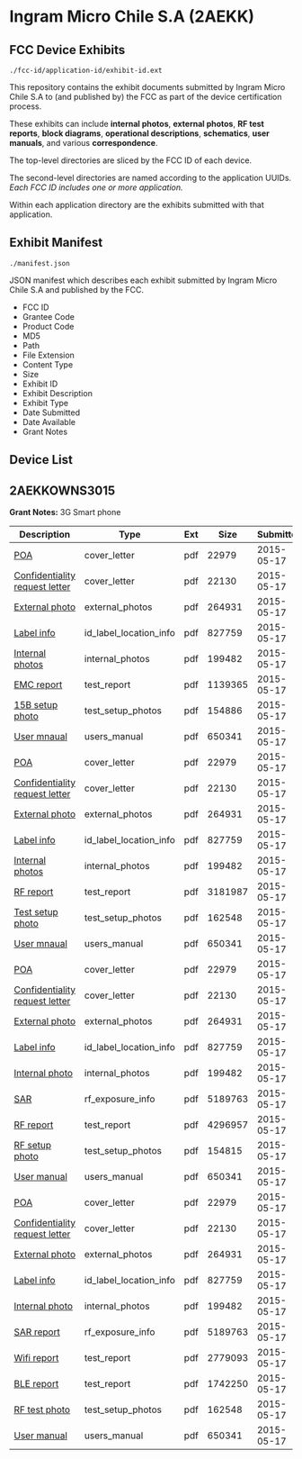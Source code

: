 # Ingram Micro Chile S.A (2AEKK)
## FCC Device Exhibits

```
./fcc-id/application-id/exhibit-id.ext
```

This repository contains the exhibit documents submitted by Ingram Micro Chile S.A to (and published by) the FCC as part of the device certification process.

These exhibits can include **internal photos**, **external photos**, **RF test reports**, **block diagrams**, **operational descriptions**, **schematics**, **user manuals**, and various **correspondence**.

The top-level directories are sliced by the FCC ID of each device.

The second-level directories are named according to the application UUIDs. *Each FCC ID includes one or more application.*

Within each application directory are the exhibits submitted with that application. 

## Exhibit Manifest

```
./manifest.json
```

JSON manifest which describes each exhibit submitted by Ingram Micro Chile S.A and published by the FCC.

- FCC ID
- Grantee Code
- Product Code
- MD5
- Path
- File Extension
- Content Type
- Size
- Exhibit ID
- Exhibit Description
- Exhibit Type
- Date Submitted
- Date Available
- Grant Notes

## Device List
## 2AEKKOWNS3015
**Grant Notes:** 3G Smart phone

| Description | Type | Ext | Size | Submitted | Available |
| ----------- | ---- | --- | ---- | --------- | --------- |
| [POA](2AEKKOWNS3015/fe04bff369a7b1c9d1b01a2bab3fcb49/2616699.pdf) | cover_letter | pdf | 22979 | 2015-05-17 | 2015-05-17 |
| [Confidentiality request letter](2AEKKOWNS3015/fe04bff369a7b1c9d1b01a2bab3fcb49/2616700.pdf) | cover_letter | pdf | 22130 | 2015-05-17 | 2015-05-17 |
| [External photo](2AEKKOWNS3015/fe04bff369a7b1c9d1b01a2bab3fcb49/2616711.pdf) | external_photos | pdf | 264931 | 2015-05-17 | 2015-05-17 |
| [Label info](2AEKKOWNS3015/fe04bff369a7b1c9d1b01a2bab3fcb49/2616709.pdf) | id_label_location_info | pdf | 827759 | 2015-05-17 | 2015-05-17 |
| [Internal photos](2AEKKOWNS3015/fe04bff369a7b1c9d1b01a2bab3fcb49/2616712.pdf) | internal_photos | pdf | 199482 | 2015-05-17 | 2015-05-17 |
| [EMC report](2AEKKOWNS3015/fe04bff369a7b1c9d1b01a2bab3fcb49/2616782.pdf) | test_report | pdf | 1139365 | 2015-05-17 | 2015-05-17 |
| [15B setup photo](2AEKKOWNS3015/fe04bff369a7b1c9d1b01a2bab3fcb49/2616781.pdf) | test_setup_photos | pdf | 154886 | 2015-05-17 | 2015-05-17 |
| [User mnaual](2AEKKOWNS3015/fe04bff369a7b1c9d1b01a2bab3fcb49/2616710.pdf) | users_manual | pdf | 650341 | 2015-05-17 | 2015-05-17 |
| [POA](2AEKKOWNS3015/d67574f6c53b04dc981f55b86fe728b5/2616699.pdf) | cover_letter | pdf | 22979 | 2015-05-17 | 2015-05-17 |
| [Confidentiality request letter](2AEKKOWNS3015/d67574f6c53b04dc981f55b86fe728b5/2616700.pdf) | cover_letter | pdf | 22130 | 2015-05-17 | 2015-05-17 |
| [External photo](2AEKKOWNS3015/d67574f6c53b04dc981f55b86fe728b5/2616711.pdf) | external_photos | pdf | 264931 | 2015-05-17 | 2015-05-17 |
| [Label info](2AEKKOWNS3015/d67574f6c53b04dc981f55b86fe728b5/2616709.pdf) | id_label_location_info | pdf | 827759 | 2015-05-17 | 2015-05-17 |
| [Internal photos](2AEKKOWNS3015/d67574f6c53b04dc981f55b86fe728b5/2616712.pdf) | internal_photos | pdf | 199482 | 2015-05-17 | 2015-05-17 |
| [RF report](2AEKKOWNS3015/d67574f6c53b04dc981f55b86fe728b5/2616720.pdf) | test_report | pdf | 3181987 | 2015-05-17 | 2015-05-17 |
| [Test setup photo](2AEKKOWNS3015/d67574f6c53b04dc981f55b86fe728b5/2616721.pdf) | test_setup_photos | pdf | 162548 | 2015-05-17 | 2015-05-17 |
| [User mnaual](2AEKKOWNS3015/d67574f6c53b04dc981f55b86fe728b5/2616710.pdf) | users_manual | pdf | 650341 | 2015-05-17 | 2015-05-17 |
| [POA](2AEKKOWNS3015/76c6c3a33a1de2104277245edfa554c1/2616699.pdf) | cover_letter | pdf | 22979 | 2015-05-17 | 2015-05-17 |
| [Confidentiality request letter](2AEKKOWNS3015/76c6c3a33a1de2104277245edfa554c1/2616700.pdf) | cover_letter | pdf | 22130 | 2015-05-17 | 2015-05-17 |
| [External photo](2AEKKOWNS3015/76c6c3a33a1de2104277245edfa554c1/2616711.pdf) | external_photos | pdf | 264931 | 2015-05-17 | 2015-05-17 |
| [Label info](2AEKKOWNS3015/76c6c3a33a1de2104277245edfa554c1/2616709.pdf) | id_label_location_info | pdf | 827759 | 2015-05-17 | 2015-05-17 |
| [Internal photo](2AEKKOWNS3015/76c6c3a33a1de2104277245edfa554c1/2616712.pdf) | internal_photos | pdf | 199482 | 2015-05-17 | 2015-05-17 |
| [SAR](2AEKKOWNS3015/76c6c3a33a1de2104277245edfa554c1/2616708.pdf) | rf_exposure_info | pdf | 5189763 | 2015-05-17 | 2015-05-17 |
| [RF report](2AEKKOWNS3015/76c6c3a33a1de2104277245edfa554c1/2616707.pdf) | test_report | pdf | 4296957 | 2015-05-17 | 2015-05-17 |
| [RF setup photo](2AEKKOWNS3015/76c6c3a33a1de2104277245edfa554c1/2616706.pdf) | test_setup_photos | pdf | 154815 | 2015-05-17 | 2015-05-17 |
| [User manual](2AEKKOWNS3015/76c6c3a33a1de2104277245edfa554c1/2616710.pdf) | users_manual | pdf | 650341 | 2015-05-17 | 2015-05-17 |
| [POA](2AEKKOWNS3015/cc42388296491b8ae248923b0bccd0bc/2616699.pdf) | cover_letter | pdf | 22979 | 2015-05-17 | 2015-05-17 |
| [Confidentiality request letter](2AEKKOWNS3015/cc42388296491b8ae248923b0bccd0bc/2616700.pdf) | cover_letter | pdf | 22130 | 2015-05-17 | 2015-05-17 |
| [External photo](2AEKKOWNS3015/cc42388296491b8ae248923b0bccd0bc/2616711.pdf) | external_photos | pdf | 264931 | 2015-05-17 | 2015-05-17 |
| [Label info](2AEKKOWNS3015/cc42388296491b8ae248923b0bccd0bc/2616709.pdf) | id_label_location_info | pdf | 827759 | 2015-05-17 | 2015-05-17 |
| [Internal photo](2AEKKOWNS3015/cc42388296491b8ae248923b0bccd0bc/2616712.pdf) | internal_photos | pdf | 199482 | 2015-05-17 | 2015-05-17 |
| [SAR report](2AEKKOWNS3015/cc42388296491b8ae248923b0bccd0bc/2616708.pdf) | rf_exposure_info | pdf | 5189763 | 2015-05-17 | 2015-05-17 |
| [Wifi report](2AEKKOWNS3015/cc42388296491b8ae248923b0bccd0bc/2616766.pdf) | test_report | pdf | 2779093 | 2015-05-17 | 2015-05-17 |
| [BLE report](2AEKKOWNS3015/cc42388296491b8ae248923b0bccd0bc/2616767.pdf) | test_report | pdf | 1742250 | 2015-05-17 | 2015-05-17 |
| [RF test photo](2AEKKOWNS3015/cc42388296491b8ae248923b0bccd0bc/2616721.pdf) | test_setup_photos | pdf | 162548 | 2015-05-17 | 2015-05-17 |
| [User manual](2AEKKOWNS3015/cc42388296491b8ae248923b0bccd0bc/2616710.pdf) | users_manual | pdf | 650341 | 2015-05-17 | 2015-05-17 |
